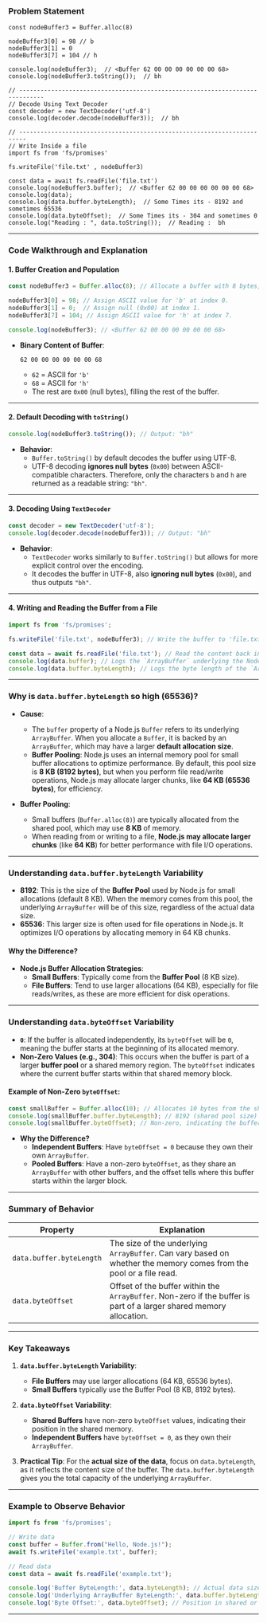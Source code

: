 ### **Problem Statement**
```JS
const nodeBuffer3 = Buffer.alloc(8)

nodeBuffer3[0] = 98 // b
nodeBuffer3[1] = 0
nodeBuffer3[7] = 104 // h

console.log(nodeBuffer3);  // <Buffer 62 00 00 00 00 00 00 68>
console.log(nodeBuffer3.toString());  // bh

// -----------------------------------------------------------------------------
// Decode Using Text Decoder 
const decoder = new TextDecoder('utf-8')
console.log(decoder.decode(nodeBuffer3));  // bh

// ------------------------------------------------------------------------
// Write Inside a file 
import fs from 'fs/promises'

fs.writeFile('file.txt' , nodeBuffer3) 

const data = await fs.readFile('file.txt')
console.log(nodeBuffer3.buffer);  // <Buffer 62 00 00 00 00 00 00 68>
console.log(data);
console.log(data.buffer.byteLength);  // Some Times its - 8192 and sometimes 65536
console.log(data.byteOffset);  // Some Times its - 304 and sometimes 0
console.log("Reading : ", data.toString());  // Reading :  bh

```
---

### **Code Walkthrough and Explanation**

#### **1. Buffer Creation and Population**
```javascript
const nodeBuffer3 = Buffer.alloc(8); // Allocate a buffer with 8 bytes, initialized to zero.

nodeBuffer3[0] = 98; // Assign ASCII value for 'b' at index 0.
nodeBuffer3[1] = 0;  // Assign null (0x00) at index 1.
nodeBuffer3[7] = 104; // Assign ASCII value for 'h' at index 7.

console.log(nodeBuffer3); // <Buffer 62 00 00 00 00 00 00 68>
```
- **Binary Content of Buffer**:
  ```
  62 00 00 00 00 00 00 68
  ```
  - `62` = ASCII for `'b'`
  - `68` = ASCII for `'h'`
  - The rest are `0x00` (null bytes), filling the rest of the buffer.

---

#### **2. Default Decoding with `toString()`**
```javascript
console.log(nodeBuffer3.toString()); // Output: "bh"
```
- **Behavior**:
  - `Buffer.toString()` by default decodes the buffer using UTF-8.
  - UTF-8 decoding **ignores null bytes** (`0x00`) between ASCII-compatible characters. Therefore, only the characters `b` and `h` are returned as a readable string: `"bh"`.

---

#### **3. Decoding Using `TextDecoder`**
```javascript
const decoder = new TextDecoder('utf-8');
console.log(decoder.decode(nodeBuffer3)); // Output: "bh"
```
- **Behavior**:
  - `TextDecoder` works similarly to `Buffer.toString()` but allows for more explicit control over the encoding.
  - It decodes the buffer in UTF-8, also **ignoring null bytes** (`0x00`), and thus outputs `"bh"`.

---

#### **4. Writing and Reading the Buffer from a File**
```javascript
import fs from 'fs/promises';

fs.writeFile('file.txt', nodeBuffer3); // Write the buffer to 'file.txt'.

const data = await fs.readFile('file.txt'); // Read the content back into a buffer.
console.log(data.buffer); // Logs the `ArrayBuffer` underlying the Node.js `Buffer`.
console.log(data.buffer.byteLength); // Logs the byte length of the `ArrayBuffer`.
```

---

### **Why is `data.buffer.byteLength` so high (65536)?**

- **Cause**:
  - The `buffer` property of a Node.js `Buffer` refers to its underlying `ArrayBuffer`. When you allocate a `Buffer`, it is backed by an `ArrayBuffer`, which may have a larger **default allocation size**.
  - **Buffer Pooling**: Node.js uses an internal memory pool for small buffer allocations to optimize performance. By default, this pool size is **8 KB (8192 bytes)**, but when you perform file read/write operations, Node.js may allocate larger chunks, like **64 KB (65536 bytes)**, for efficiency.

- **Buffer Pooling**:
  - Small buffers (`Buffer.alloc(8)`) are typically allocated from the shared pool, which may use **8 KB** of memory.
  - When reading from or writing to a file, **Node.js may allocate larger chunks** (like **64 KB**) for better performance with file I/O operations.

---

### **Understanding `data.buffer.byteLength` Variability**
- **8192**: This is the size of the **Buffer Pool** used by Node.js for small allocations (default 8 KB). When the memory comes from this pool, the underlying `ArrayBuffer` will be of this size, regardless of the actual data size.
- **65536**: This larger size is often used for file operations in Node.js. It optimizes I/O operations by allocating memory in 64 KB chunks.

#### **Why the Difference?**
- **Node.js Buffer Allocation Strategies**:
  - **Small Buffers**: Typically come from the **Buffer Pool** (8 KB size).
  - **File Buffers**: Tend to use larger allocations (64 KB), especially for file reads/writes, as these are more efficient for disk operations.

---

### **Understanding `data.byteOffset` Variability**
- **`0`**: If the buffer is allocated independently, its `byteOffset` will be `0`, meaning the buffer starts at the beginning of its allocated memory.
- **Non-Zero Values (e.g., 304)**: This occurs when the buffer is part of a larger **buffer pool** or a shared memory region. The `byteOffset` indicates where the current buffer starts within that shared memory block.

#### **Example of Non-Zero `byteOffset`**:
```javascript
const smallBuffer = Buffer.alloc(10); // Allocates 10 bytes from the shared pool
console.log(smallBuffer.buffer.byteLength); // 8192 (shared pool size)
console.log(smallBuffer.byteOffset); // Non-zero, indicating the buffer's position within the pool
```

- **Why the Difference?**
  - **Independent Buffers**: Have `byteOffset = 0` because they own their own `ArrayBuffer`.
  - **Pooled Buffers**: Have a non-zero `byteOffset`, as they share an `ArrayBuffer` with other buffers, and the offset tells where this buffer starts within the larger block.

---

### **Summary of Behavior**
| **Property**           | **Explanation**                                                                                                   |
|------------------------|-------------------------------------------------------------------------------------------------------------------|
| `data.buffer.byteLength` | The size of the underlying `ArrayBuffer`. Can vary based on whether the memory comes from the pool or a file read.  |
| `data.byteOffset`       | Offset of the buffer within the `ArrayBuffer`. Non-zero if the buffer is part of a larger shared memory allocation. |

---

### **Key Takeaways**
1. **`data.buffer.byteLength` Variability**:
   - **File Buffers** may use larger allocations (64 KB, 65536 bytes).
   - **Small Buffers** typically use the Buffer Pool (8 KB, 8192 bytes).

2. **`data.byteOffset` Variability**:
   - **Shared Buffers** have non-zero `byteOffset` values, indicating their position in the shared memory.
   - **Independent Buffers** have `byteOffset = 0`, as they own their `ArrayBuffer`.

3. **Practical Tip**: For the **actual size of the data**, focus on `data.byteLength`, as it reflects the content size of the buffer. The `data.buffer.byteLength` gives you the total capacity of the underlying `ArrayBuffer`.

---

### **Example to Observe Behavior**
```javascript
import fs from 'fs/promises';

// Write data
const buffer = Buffer.from("Hello, Node.js!");
await fs.writeFile('example.txt', buffer);

// Read data
const data = await fs.readFile('example.txt');

console.log('Buffer ByteLength:', data.byteLength); // Actual data size
console.log('Underlying ArrayBuffer ByteLength:', data.buffer.byteLength); // May vary: 8192, 65536, etc.
console.log('Byte Offset:', data.byteOffset); // Position in shared or allocated buffer
```


---